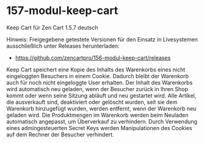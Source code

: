 # 157-modul-keep-cart
Keep Cart für Zen Cart 1.5.7 deutsch

Hinweis: 
Freigegebene getestete Versionen für den Einsatz in Livesystemen ausschließlich unter Releases herunterladen:
* https://github.com/zencartpro/156-modul-keep-cart/releases

Keep Cart speichert eine Kopie des Inhalts des Warenkorbs eines nicht eingeloggten Besuchers in einem Cookie.
Dadurch bleibt der Warenkorb auch für noch nicht eingeloggte User erhalten.
Der Inhalt des Warenkorbs wird automatisch neu geladen, wenn der Besucher zurück in Ihren Shop kommt oder wenn seine Sitzung abläuft und neu gestartet wird.
Alle Artikel, die ausverkauft sind, deaktiviert oder gelöscht wurden, seit sie dem Warenkorb hinzugefügt wurden, werden entfernt, wenn der Warenkorb neu geladen wird.
Die Produktmengen im Warenkorb werden beim Neuladen automatisch angepasst, um Überverkauf zu verhindern.
Durch Verwendung eines admingesteuerten Secret Keys werden Manipulationen des Cookies auf dem Rechner der Besucher verhindert.
